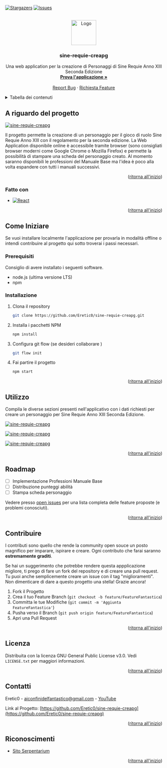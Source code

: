 <a name="readme-top"></a>

[![Stargazers][stars-shield]][stars-url]
[![Issues][issues-shield]][issues-url]

<!-- PROJECT LOGO -->
<br />
<div align="center">
  <a href="https://github.com/Eretic0/sine-requie-creapg">
    <img src="public/favicon.ico" alt="Logo" width="80" height="80">
  </a>

<h3 align="center">sine-requie-creapg</h3>

  <p align="center">
    Una web application per la creazione di Personaggi di Sine Requie Anno XIII Seconda Edizione
    <br />
    <a href="https://eretic0.github.io/sine-requie-creapg/"><strong>Prova l'applicazione »</strong></a>
    <br />
    <br />
    <a href="https://github.com/Eretic0/sine-requie-creapg/issues">Report Bug</a>
    ·
    <a href="https://github.com/Eretic0/sine-requie-creapg/issues">Richiesta Feature</a>
  </p>
</div>

<!-- TABLE OF CONTENTS -->
<details>
  <summary>Tabella dei contenuti</summary>
  <ol>
    <li>
      <a href="#a-riguardo-del-progetto">A riguardo del progetto</a>
      <ul>
        <li><a href="#fatto-con">Fatto con</a></li>
      </ul>
    </li>
    <li>
      <a href="#come-iniziare">Come Iniziare</a>
      <ul>
        <li><a href="#prerequisiti">Prerequisiti</a></li>
        <li><a href="#installazione">Installazione</a></li>
      </ul>
    </li>
    <li><a href="#utilizzo">Utilizzo</a></li>
    <li><a href="#roadmap">Roadmap</a></li>
    <li><a href="#contribuire">Contribuire</a></li>
    <li><a href="#licenza">Licenza</a></li>
    <li><a href="#contatti">Contatti</a></li>
    <li><a href="#riconoscimenti">Riconoscimenti</a></li>
  </ol>
</details>

<!-- ABOUT THE PROJECT -->

## A riguardo del progetto

[![sine-requie-creapg](https://i.postimg.cc/Y0jbPyBT/Cattura.png)](https://postimg.cc/p5bfhCTB)

Il progetto permette la creazione di un personaggio per il gioco di ruolo Sine Requie Anno XIII con il regolamento per la seconda edizione.
La Web Application disponibile online è accessibile tramite browser (sono consigliati browser moderni come Google Chrome o Mozilla Firefox) e permette la possibilità di stampare una scheda del personaggio creato.
Al momento saranno disponibili le professioni del Manuale Base ma l'idea è poco alla volta espandere con tutti i manuali successivi.

<p align="right">(<a href="#readme-top">ritorna all'inizio</a>)</p>

### Fatto con

- [![React][react.js]][react-url]

<p align="right">(<a href="#readme-top">ritorna all'inizio</a>)</p>

<!-- GETTING STARTED -->

## Come Iniziare

Se vuoi installare localmente l'applicazione per provarla in modalità offline o intendi contribuire al progetto qui sotto troverai i passi necessari.

### Prerequisiti

Consiglio di avere installato i seguenti software.

- node.js (ultima versione LTS)
- npm

### Installazione

1. Clona il repository
   ```sh
   git clone https://github.com/Eretic0/sine-requie-creapg.git
   ```
2. Installa i pacchetti NPM
   ```sh
   npm install
   ```
3. Configura git flow (se desideri collaborare )
   ```sh
   git flow init
   ```
4. Fai partire il progetto
   ```sh
   npm start
   ```

<p align="right">(<a href="#readme-top">ritorna all'inizio</a>)</p>

<!-- USAGE EXAMPLES -->

## Utilizzo

Compila le diverse sezioni presenti nell'applicativo con i dati richiesti per creare un personaggio per Sine Requie Anno XIII Seconda Edizione.

[![sine-requie-creapg](https://i.postimg.cc/vmzhZdQp/Cattura2.png)](https://postimg.cc/McnV9NfD)

[![sine-requie-creapg](https://i.postimg.cc/LXQVjBgD/Cattura3.png)](https://postimg.cc/MMRRSBDf)

[![sine-requie-creapg](https://i.postimg.cc/qBYLRwTM/Cattura4.png)](https://postimg.cc/7b37tghp)

<p align="right">(<a href="#readme-top">ritorna all'inizio</a>)</p>

<!-- ROADMAP -->

## Roadmap

- [ ] Implementazione Professioni Manuale Base
- [ ] Distribuzione punteggi abilità
- [ ] Stampa scheda personaggio

Vedere presso [open issues](https://github.com/Eretic0/sine-requie-creapg/issues) per una lista completa delle feature proposte (e problemi conosciuti).

<p align="right">(<a href="#readme-top">ritorna all'inizio</a>)</p>

<!-- CONTRIBUTING -->

## Contribuire

I contributi sono quello che rende la community open souce un posto magnifico per imparare, ispirare e creare. Ogni contributo che farai saranno **estremamente graditi**.

Se hai un suggerimento che potrebbe rendere questa appplicazione migliore, ti prego di fare un fork del repository e di creare una pull request. Tu puoi anche semplicemente creare un issue con il tag "miglioramenti".
Non dimenticare di dare a questo progetto una stella! Grazie ancora!

1. Fork il Progetto
2. Crea il tuo Feature Branch (`git checkout -b feature/FeatureFantastica`)
3. Committa le tue Modifiche (`git commit -m 'Aggiunta FeatureFantastica'`)
4. Pusha verso il Branch (`git push origin feature/FeatureFantastica`)
5. Apri una Pull Request

<p align="right">(<a href="#readme-top">ritorna all'inizio</a>)</p>

<!-- LICENSE -->

## Licenza

Distribuita con la licenza GNU General Public License v3.0. Vedi `LICENSE.txt` per maggiori informazioni.

<p align="right">(<a href="#readme-top">ritorna all'inizio</a>)</p>

<!-- CONTACT -->

## Contatti

Eretic0 - aiconfinidelfantastico@gmail.com - [YouTube](https://www.youtube.com/@GoticaArcana)

Link al Progetto: [https://github.com/Eretic0/sine-requie-creapg](https://github.com/Eretic0/sine-requie-creapg)

<p align="right">(<a href="#readme-top">ritorna all'inizio</a>)</p>

<!-- ACKNOWLEDGMENTS -->

## Riconoscimenti

- [Sito Serpentarium](https://www.serpentarium.net)

<p align="right">(<a href="#readme-top">ritorna all'inizio</a>)</p>

<!-- MARKDOWN LINKS & IMAGES -->
<!-- https://www.markdownguide.org/basic-syntax/#reference-style-links -->

[stars-shield]: https://img.shields.io/github/stars/Eretic0/sine-requie-creapg.svg?style=for-the-badge
[stars-url]: https://github.com/Eretic0/sine-requie-creapg/stargazers
[issues-shield]: https://img.shields.io/github/issues/Eretic0/sine-requie-creapg.svg?style=for-the-badge
[issues-url]: https://github.com/Eretic0/sine-requie-creapg/issues
[react.js]: https://img.shields.io/badge/React-20232A?style=for-the-badge&logo=react&logoColor=61DAFB
[react-url]: https://reactjs.org/